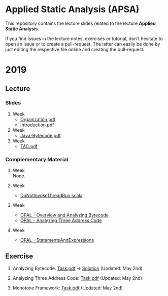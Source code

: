 # Applied Static Analysis (APSA)

This repository contains the lecture slides related to the lecture **Applied Static Analysis**.

If you find issues in the lecture notes, exercises or tutorial, don't hesitate to open an issue or to create a pull-request. The latter can easily be done by just editing the respective file online and creating the pull-request.

# 2019

## Lecture

### Slides

 1. Week 
    - [Organization.pdf](2019/0-Organization/Organization.pdf)
    - [Introduction.pdf](2019/1-Introduction/Introduction.pdf)
 1. Week  
    - [Java-Bytecode.pdf](2019/2-Java-Bytecode/Bytecode.pdf)
 1. Week 
    - [TAC.pdf](2019/3-Java-TAC/TAC.pdf)

### Complementary Material

 1. Week  
   None.
 
 1. Week 
    - [DoNotInvokeThreadRun.scala](2019/OPAL/Code/src/main/scala/de/tud/stg/br/DoNotInvokeThreadRun.scala)
    
 1. Week
    - [OPAL - Overview and Analyzing Bytecode](2019/OPAL/1-OverviewAndAnalyzingBytecode.pdf)    
    - [OPAL - Analyzing Three Address Code](2019/OPAL/2-AnalyzingThreeAddressCode.pdf)
    
 1. Week
    - [OPAL - StatementsAndExpressions](2019/OPAL/3-ThreeAddressCodeStatementsAndExpressions.pdf)    


## Exercise

 1. Analyzing Bytecode: [Task.pdf](2019/2-Java-Bytecode/Exercise/Task.pdf) ⇒  [Solution](2019/2-Java-Bytecode/Exercise/Solution) (Updated: May 2nd)
 
 1. Analyzing Three Address Code: [Task.pdf](2019/3-Java-Tac/Exercise/Task.pdf) (Updated: May 2nd)
 
 1. Monotone Framework: [Task.pdf](2019/4-Monotone-Framework/Exercise/Task.pdf) (Updated: May 2nd)

